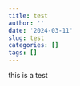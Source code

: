 ```yaml
---
title: test
author: ''
date: '2024-03-11'
slug: test
categories: []
tags: []
---
```



this is a test
